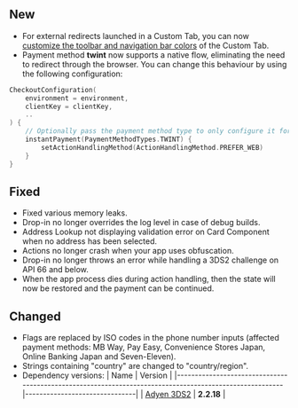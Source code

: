 [//]: # (This file will be used for the release notes on GitHub when publishing.)
[//]: # (Types of changes: `Breaking changes` `New` `Added` `Improved` `Changed` `Deprecated` `Removed` `Fixed`)
[//]: # (Example:)
[//]: # (## New)
[//]: # ( - New payment method)
[//]: # (## Changed)
[//]: # ( - DropIn service's package changed from `com.adyen.dropin` to `com.adyen.dropin.services`)
[//]: # (## Deprecated)
[//]: # ( - Configurations public constructor are deprecated, please use each Configuration's builder to make a Configuration object)

## New
- For external redirects launched in a Custom Tab, you can now [customize the toolbar and navigation bar colors](docs/UI_CUSTOMIZATION.md#styling-custom-tabs) of the Custom Tab.
- Payment method **twint** now supports a native flow, eliminating the need to redirect through the browser.
You can change this behaviour by using the following configuration:
```kotlin
CheckoutConfiguration(
    environment = environment,
    clientKey = clientKey,
    ..
) {
    // Optionally pass the payment method type to only configure it for the specific payment method.
    instantPayment(PaymentMethodTypes.TWINT) {
        setActionHandlingMethod(ActionHandlingMethod.PREFER_WEB)
    }
}
```

## Fixed
- Fixed various memory leaks.
- Drop-in no longer overrides the log level in case of debug builds.
- Address Lookup not displaying validation error on Card Component when no address has been selected.
- Actions no longer crash when your app uses obfuscation.
- Drop-in no longer throws an error while handling a 3DS2 challenge on API 66 and below.
- When the app process dies during action handling, then the state will now be restored and the payment can be continued.

## Changed
- Flags are replaced by ISO codes in the phone number inputs (affected payment methods: MB Way, Pay Easy, Convenience Stores Japan, Online Banking Japan and Seven-Eleven).
- Strings containing "country" are changed to "country/region".
- Dependency versions:
  | Name                                                                                                   | Version                       |
  |--------------------------------------------------------------------------------------------------------|-------------------------------|
  | [Adyen 3DS2](https://github.com/Adyen/adyen-3ds2-android/releases/tag/2.2.18)                          | **2.2.18**                    |

